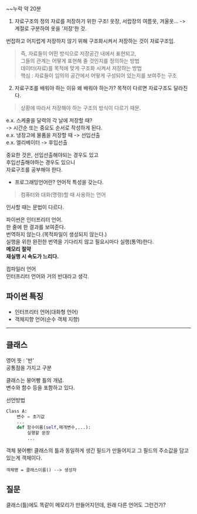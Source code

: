 ~~누락 약 20분



1. 자료구조의 정의
자료를 저장하기 위한 구조!
옷장, 서랍장의 여름옷, 겨울옷... 
-> 계절로 구분하여 옷을 '저장'한 것.

번잡하고 어지럽게 저장하지 않기 위해
구조화시켜서 저장하는 것이 자료구조임.

>즉, 자료들이 어떤 방식으로 저장공간 내에서 표현되고,  
>그들의 관계는 어떻게 표현해 줄 것인지를 정의하는 방법  
>데이터(자료)를 목적에 맞게 구조화 시켜서 저장하는 방법  
>핵심 : 자료들이 임의의 공간에서 어떻게 구성되어 있는지를 보여주는 구조  

2. 자료구조를 배워야 하는 이유
왜 배워야 하는가?
목적이 다르면 자료구조도 달라진다.  

>상황에 따라서 저장해야 하는 구조의 방식이 다르기 때문.  

e.x. 스케줄을 달력의 각 날에 저장할 때?  
-> 시간순 또는 중요도 순서로 작성하게 된다.  
e.x. 냉장고에 물품을 저장할 때
-> 선입선출  
e.x. 엘리베이터
-> 후입선출

중요한 것은, 선입선출해야되는 경우도 있고  
후입선출해야하는 경우도 있으니  
자료구조를 공부해야 한다.  


- 프로그래밍언어란?
언어적 특성을 갖는다.  
>컴퓨터와 대화(명령)할 때 사용하는 언어  

인사할 때는 문법이 다르다.

파이썬은 인터프리터 언어.  
한 줄에 한 결과를 보여준다.  
번역하지 않는다.(목적파일이 생성되지 않는다.)  
실행을 위한 완전한 번역을 기다리지 않고 필요시마다 실행(통역)한다.  
**메모리 절약**  
**재실행 시 속도가 느리다.**

컴파일러 언어  
인터프리터 언어와 거의 반대라고 생각.

## 파이썬 특징
- 인터프리터 언어(대화형 언어)
- 객체지향 언어(순수 객체 지향)

---

## 클래스
영어 뜻 : '반'  
공통점을 가지고 구분  

클래스는 붕어빵 틀의 개념.  
변수와 함수 등을 포함하고 있다.

선언방법  
~~~python
Class A:
    변수 = 초기값
    ...
    def 함수이름(self,매개변수,...):
        실행할 문장
        ...

~~~

객체
    붕어빵!
    클래스의 틀과 동일하게 생긴 필드가 만들어지고
    그 필드의 주소값을 담고 있는게 객체이다.

    객체명 = 클래스이름() --> 생성자


## 질문
클래스(틀)에도 똑같이 메모리가 만들어지던데,
원래 다른 언어도 그런건가?